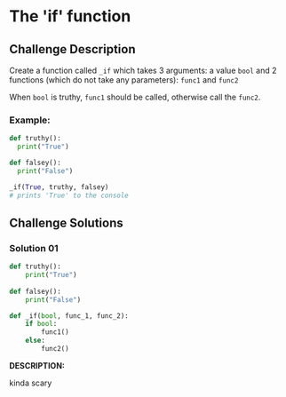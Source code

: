 # The 'if' function

## Challenge Description

Create a function called `_if` which takes 3 arguments: a  value `bool` and 2 functions (which do not take any parameters): `func1` and `func2`

When `bool` is truthy, `func1` should be called, otherwise call the `func2`.

### Example:

```python
def truthy():
  print("True")

def falsey():
  print("False")

_if(True, truthy, falsey)
# prints 'True' to the console
```

## Challenge Solutions

### Solution 01

```python
def truthy(): 
    print("True")
  
def falsey(): 
    print("False")

def _if(bool, func_1, func_2):
    if bool:
        func1()
    else:
        func2()
```

**DESCRIPTION:**

kinda scary